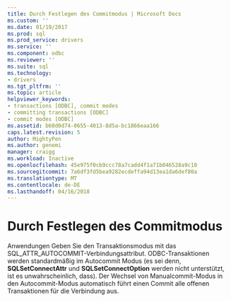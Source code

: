 ```yaml
---
title: Durch Festlegen des Commitmodus | Microsoft Docs
ms.custom: ''
ms.date: 01/19/2017
ms.prod: sql
ms.prod_service: drivers
ms.service: ''
ms.component: odbc
ms.reviewer: ''
ms.suite: sql
ms.technology:
- drivers
ms.tgt_pltfrm: ''
ms.topic: article
helpviewer_keywords:
- transactions [ODBC], commit modes
- committing transactions [ODBC]
- commit modes [ODBC]
ms.assetid: b60d0d74-0655-4013-8d5a-bc1866eaa166
caps.latest.revision: 5
author: MightyPen
ms.author: genemi
manager: craigg
ms.workload: Inactive
ms.openlocfilehash: 45e975f0cb9ccc78a7cadd4f1a71b046528a9c10
ms.sourcegitcommit: 7a6df3fd5bea9282ecdeffa94d13ea1da6def80a
ms.translationtype: MT
ms.contentlocale: de-DE
ms.lasthandoff: 04/16/2018
---
```

# <a name="setting-the-commit-mode"></a>Durch Festlegen des Commitmodus
Anwendungen Geben Sie den Transaktionsmodus mit das SQL_ATTR_AUTOCOMMIT-Verbindungsattribut. ODBC-Transaktionen werden standardmäßig im Autocommit Modus (es sei denn, **SQLSetConnectAttr** und **SQLSetConnectOption** werden nicht unterstützt, ist es unwahrscheinlich, dass). Der Wechsel von Manualcommit-Modus in den Autocommit-Modus automatisch führt einen Commit alle offenen Transaktionen für die Verbindung aus.
